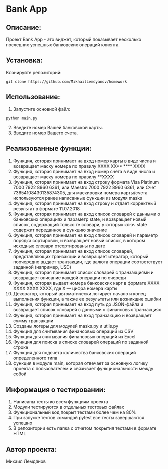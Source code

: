 # Bank App

## Описание:

Проект Bank App - это виджет, который показывает несколько последних успешных банковских операций клиента.

## Установка:

Клонируйте репозиторий:
```
git clone https://github.com/MikhailLemdyanov/homework
```

## Использование:

1. Запустите основной файл:
```
python main.py
```
2. Введите номер Вашей банковской карты.
3. Введите номер Вашего счета.

## Реализованные функции:

1. Функция, которая принимает на вход номер карты в виде числа и возвращает маску номера по правилу XXXX XX** **** XXXX 
2. Функция, которая принимает на вход номер счета в виде числа и возвращает маску номера по правилу **XXXX
3. Функция, которая принимает на вход строку формата Visa Platinum 7000 7922 8960 6361, или Maestro 7000 7922 8960 6361, или Счет 73654108430135874305, для маскировки номера карты/счета используются ранее написанные функции из модуля masks
4. Функция, которая принимает на вход строку и отдает корректный результат в формате 11.07.2018
5. Функция, которая принимает на вход список словарей с данными о банковских операциях и параметр state, и возвращает новый список, содержащий только те словари, у которых ключ state содержит переданное в функцию значение
6. Функция, которая принимает на вход список словарей и параметр порядка сортировки, и возвращает новый список, в котором исходные словари отсортированы по дате
7. Функция, которая принимает на вход список словарей, представляющих транзакции и возвращает итератор, который поочередно выдает транзакции, где валюта операции соответствует заданной (например, USD)
8. Функция, которая принимает список словарей с транзакциями и возвращает описание каждой операции по очереди
9. Функция, которая выдает номера банковских карт в формате XXXX XXXX XXXX XXXX, где X — цифра номера карты
10. Декоратор, который автоматически логирует начало и конец выполнения функции, а также ее результаты или возникшие ошибки
11. Функция, которая принимает на вход путь до JSON-файла и возвращает список словарей с данными о финансовых транзакциях
12. Функция, которая принимает на вход транзакцию и возвращает сумму транзакции
13. Созданы логеры для модулей masks.py и utils.py
14. Функция для считывания финансовых операций из CSV
15. Функция для считывания финансовых операций из Excel
16. Функция для поиска в списке словарей операций по заданной строке
17. Функция для подсчета количества банковских операций определенного типа
18. функция в модуле main, которая отвечает за основную логику проекта с пользователем и связывает функциональности между собой

## Информация о тестировании:

1. Написаны тесты ко всем функциям проекта
2. Модули тестируются в отдельных тестовых файлах
3. Функциональный код покрыт тестами более чем на 80%
4. При запуске тестов командой pytest все тесты завершаются успешно
5. В репозитории есть папка с отчетом покрытия тестами в формате HTML

## Автор проекта:

Михаил Лемдянов
